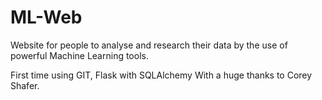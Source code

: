 # ML-Web
Website for people to analyse and research their data by the use of powerful Machine Learning tools.

First time using GIT, Flask with SQLAlchemy 
With a huge thanks to Corey Shafer. 

